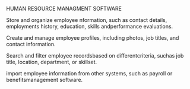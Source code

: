 HUMAN RESOURCE MANAGMENT SOFTWARE

Store and organize employee nformation, such as contact details, employments history, education, skills andperformance evaluations.

Create and manage employee profiles, including photos, job titles, and contact information.

Search and filter employee recordsbased on differentcriteria, suchas job title, location, department, or skillset.

import employee information from other systems, such as payroll or benefitsmanagement software.
